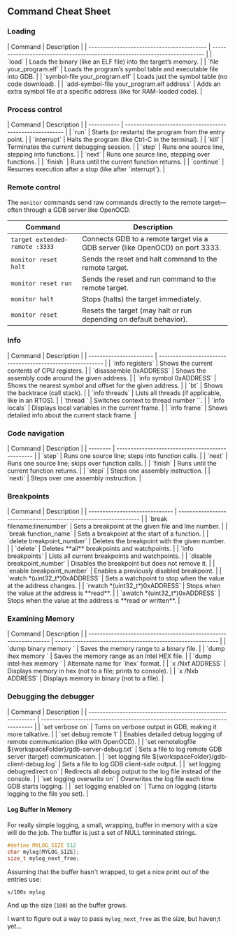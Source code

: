 ## Command Cheat Sheet

### Loading

<p></p>
| Command                                    | Description                                                                 |
| ------------------------------------------ | --------------------------------------------------------------------------- |
| `load`                                     | Loads the binary (like an ELF file) into the target’s memory.               |
| `file your_program.elf`                    | Loads the program’s symbol table and executable file into GDB.              |
| `symbol-file your_program.elf`             | Loads just the symbol table (no code download).                             |
| `add-symbol-file your_program.elf address` | Adds an extra symbol file at a specific address (like for RAM-loaded code). |
<p></p>

### Process control
<p></p>
| Command     | Description                                              |
| ----------- | -------------------------------------------------------- |
| `run`       | Starts (or restarts) the program from the entry point.   |
| `interrupt` | Halts the program (like Ctrl-C in the terminal).         |
| `kill`      | Terminates the current debugging session.                |
| `step`      | Runs one source line, stepping into functions.           |
| `next`      | Runs one source line, stepping over functions.           |
| `finish`    | Runs until the current function returns.                 |
| `continue`  | Resumes execution after a stop (like after `interrupt`). |
<p></p>

### Remote control
The `monitor` commands send raw commands directly to the remote target—often through a GDB server like OpenOCD.

| Command                        | Description                                                                   |
| ------------------------------ | ----------------------------------------------------------------------------- |
| `target extended-remote :3333` | Connects GDB to a remote target via a GDB server (like OpenOCD) on port 3333. |
| `monitor reset halt`           | Sends the reset and halt command to the remote target.                        |
| `monitor reset run`            | Sends the reset and run command to the remote target.                         |
| `monitor halt`                 | Stops (halts) the target immediately.                                         |
| `monitor reset`                | Resets the target (may halt or run depending on default behavior).            |
<p></p>

### Info

<p></p>
| Command                 | Description                                                |
| ----------------------- | ---------------------------------------------------------- |
| `info registers`        | Shows the current contents of CPU registers.               |
| `disassemble 0xADDRESS` | Shows the assembly code around the given address.          |
| `info symbol 0xADDRESS` | Shows the nearest symbol and offset for the given address. |
| `bt`                    | Shows the backtrace (call stack).                          |
| `info threads`          | Lists all threads (if applicable, like in an RTOS).        |
| `thread <N>`            | Switches context to thread number `<N>`.                   |
| `info locals`           | Displays local variables in the current frame.             |
| `info frame`            | Shows detailed info about the current stack frame.         |
<p></p>

### Code navigation

<p></p>
| Command  | Description                                      |
| -------- | ------------------------------------------------ |
| `step`   | Runs one source line; steps into function calls. |
| `next`   | Runs one source line; skips over function calls. |
| `finish` | Runs until the current function returns.         |
| `stepi`  | Steps one assembly instruction.                  |
| `nexti`  | Steps over one assembly instruction.             |
<p></p>


### Breakpoints

<p></p>
| Command                        | Description                                                      |
| ------------------------------ | ---------------------------------------------------------------- |
| `break filename:linenumber`    | Sets a breakpoint at the given file and line number.             |
| `break function_name`          | Sets a breakpoint at the start of a function.                    |
| `delete breakpoint_number`     | Deletes the breakpoint with the given number.                    |
| `delete`                       | Deletes **all** breakpoints and watchpoints.                     |
| `info breakpoints`             | Lists all current breakpoints and watchpoints.                   |
| `disable breakpoint_number`    | Disables the breakpoint but does not remove it.                  |
| `enable breakpoint_number`     | Enables a previously disabled breakpoint.                        |
| `watch *(uint32_t*)0xADDRESS`  | Sets a watchpoint to stop when the value at the address changes. |
| `rwatch *(uint32_t*)0xADDRESS` | Stops when the value at the address is **read**.                 |
| `awatch *(uint32_t*)0xADDRESS` | Stops when the value at the address is **read or written**.      |
<p></p>

### Examining Memory

<p></p>
| Command                                                          | Description                                                |
| ---------------------------------------------------------------- | ---------------------------------------------------------- |
| `dump binary memory <filename> <start_address> <end_address>`    | Saves the memory range to a binary file.                   |
| `dump ihex memory <filename> <start_address> <end_address>`      | Saves the memory range as an Intel HEX file.               |
| `dump intel-hex memory <filename> <start_address> <end_address>` | Alternate name for `ihex` format.                          |
| `x /Nxf ADDRESS`                                                 | Displays memory in hex (not to a file; prints to console). |
| `x /Nxb ADDRESS`                                                 | Displays memory in binary (not to a file).                 |
<p></p>

### Debugging the debugger

<p></p>
| Command                                                     | Description                                                                 |
| ----------------------------------------------------------- | --------------------------------------------------------------------------- |
| `set verbose on`                                            | Turns on verbose output in GDB, making it more talkative.                   |
| `set debug remote 1`                                        | Enables detailed debug logging of remote communication (like with OpenOCD). |
| `set remotelogfile ${workspaceFolder}/gdb-server-debug.txt` | Sets a file to log remote GDB server (target) communication.                |
| `set logging file ${workspaceFolder}/gdb-client-debug.log`  | Sets a file to log GDB client-side output.                                  |
| `set logging debugredirect on`                              | Redirects all debug output to the log file instead of the console.          |
| `set logging overwrite on`                                  | Overwrites the log file each time GDB starts logging.                       |
| `set logging enabled on`                                    | Turns on logging (starts logging to the file you set).                      |

<p></p>

#### Log Buffer In Memory
For really simple logging, a small, wrapping, buffer in memory with a size will do the job. The buffer is just a set of NULL terminated strings.

```cpp
#define MYLOG_SIZE 512
char mylog[MYLOG_SIZE];
size_t mylog_next_free;
```

Assuming that the buffer hasn't wrapped, to get a nice print out of the entries use:

```
x/100s mylog
```

And up the size (`100`) as the buffer grows.

I want to figure out a way to pass `mylog_next_free` as the size, but haven;t yet...